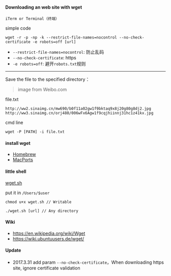 #### Downloading an web site with wget

`iTerm or Terminal（终端）`

simple code

```
wget -r -p -np -k --restrict-file-names=nocontrol --no-check-certificate -e robots=off [url]
```

- `--restrict-file-names=nocontrol`: 防止乱码
- `--no-check-certificate`: https
- `-e robots=off`: 避开`robots.txt`规则
---

Save the file to the specified directory：

> image from Weibo.com

file.txt
```
http://ww2.sinaimg.cn/mw690/b0f11a02gw1f9bktaq9x8j20g80g8dj2.jpg
http://ww3.sinaimg.cn/orj480/006wFx6Agw1f9cqjhiinnj31hc1z41kx.jpg
```

cmd line

```
wget -P [PATH] -i file.txt
```

#### install wget

- [Homebrew](http://brew.sh/)
- [MacPorts](https://www.macports.org/)

#### little shell

[wget.sh](./wget.sh)

put it in `/Users/$user`

```
chmod u+x wget.sh // Writable

./wget.sh [url] // Any directory
```

#### Wiki

- https://en.wikipedia.org/wiki/Wget
- https://wiki.ubuntuusers.de/wget/

#### Update

- 2017.3.31 add param `--no-check-certificate`，When downloading https site, ignore certificate validation
